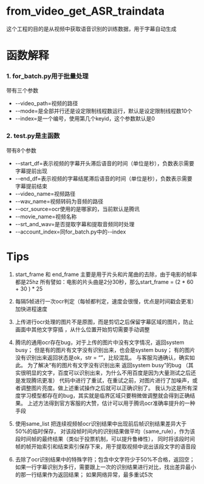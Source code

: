 # from_video_get_ASR_traindata
>
这个工程的目的是从视频中获取语音识别的训练数据，用于字幕自动生成

# 函数解释
### 1. for_batch.py用于批量处理
带有三个参数
* --video_path=视频的路径
* --mode=是全部并行还是设定限制线程数运行，默认是设定限制线程数10个
* --index=是一个编号，使用第几个keyid，这个参数默认是0

### 2. test.py是主函数
带有8个参数
* --start_df=表示视频的字幕开头滞后语音的时间（单位是秒），负数表示需要字幕提前出现
* --end_df=表示视频的字幕结尾滞后语音的时间（单位是秒），负数表示需要字幕提前结束
* --video_name=视频路径
* --wav_name=视频转码为音频的路径
* --ocr_source=ocr使用的是哪家的，当前默认是腾讯
* --movie_name=视频名称
* --srt_and_wav=是否提取字幕和提取音频同时处理
* --account_index=同for_batch.py中的--index

# Tips
> 
1. start_frame 和 end_frame 主要是用于片头和片尾曲的去除，由于电影的帧率都是25hz
所有譬如：电影的片头曲是2分30秒，那么start_frame = (2 * 60 + 30 ) * 25

2. 每隔5帧进行一次ocr判定（每帧都判定，速度会很慢，优点是时间戳会更准）加快进程速度

3. 上传进行ocr处理的图片不是原图，而是剪切之后保留字幕区域的图片，防止画面中其他文字穿插
，从什么位置开始剪切需要手动调整

4. 腾讯的通用ocr存在bug，对于上传的图片中没有文字情况，返回system busy；
但是有的图片有文字没有识别出来，也会是system busy；
有的图片没有识别出来返回状态是ok，str = “”，比较混乱。
与客服沟通确认，确实如此。
为了解决“有的图片有文字没有识别出来 返回system busy”的bug
（其实很明显的文字，百度可以识别出来，为什么不用百度是因为大量测试之后还是发现腾讯更准）
代码中进行了重试，在重试之前，对图片进行了加噪声，或者调整图片亮度。做上述重试操作之后就可以正确识别了。
我认为这是所有深度学习模型都存在的bug，其实就是临界区域只要稍微做调整就会得到正确结果。
上述方法得到官方客服的大赞，估计可以用于腾讯ocr准确率提升的一种手段

5. 使用same_list 把连续视频帧ocr识别结果中出现前后帧识别结果差异大于50%的临时保存，
对该段帧时间内的识别结果做平均（same_rule），作为该段时间帧的最终结果（类似于投票机制，可以提升鲁棒性），
同时将该段时间帧的帧开始索引和结束索引保存下来，用于提取视频中说出该段文字的语音段

6. 去除了ocr识别结果中的特殊字符；包含中文字符少于50%不合格，返回空；
如果一行字幕识别为多行，需要跟上一次的识别结果进行对比，找出差异最小的那一行结果作为返回结果；
如果网络异常，最多重试5次


